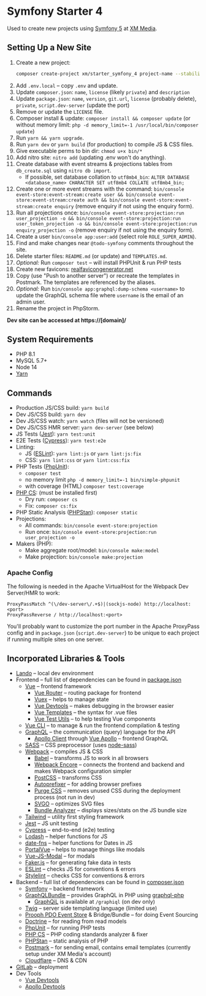 # Symfony Starter 4

Used to create new projects using [Symfony 5](https://symfony.com/) at [XM Media](https://www.xmmedia.com/).

## Setting Up a New Site

1. Create a new project:
    ```sh
    composer create-project xm/starter_symfony_4 project-name --stability=dev --no-install --remove-vcs
    ```
2. Add `.env.local` – copy `.env` and update.
3. Update `composer.json`: `name`, `license` (likely `private`) and `description`
4. Update `package.json`: `name`, `version`, `git.url`, `license` (probably delete), `private`, `script.dev-server` (update the port)
5. Remove or update the `LICENSE` file.
6. Composer install & update: `composer install && composer update` (or without memory limit: `php -d memory_limit=-1 /usr/local/bin/composer update`)
7. Run `yarn && yarn upgrade`.
8. Run `yarn dev` or `yarn build` (for production) to compile JS & CSS files.
9. Give executable perms to bin dir: `chmod u+x bin/*`
10. Add nitro site: `nitro add` (updating .env won't do anything).
11. Create database with event streams & projections tables from `db_create.sql` using `nitro db import`. 
    - If possible, set database collation to `utf8mb4_bin`: `ALTER DATABASE <database_name> CHARACTER SET utf8mb4 COLLATE utf8mb4_bin;`
12. Create one or more event streams with the command: `bin/console event-store:event-stream:create user && bin/console event-store:event-stream:create auth && bin/console event-store:event-stream:create enquiry` (remove enquiry if not using the enquiry form).
13. Run all projections once: `bin/console event-store:projection:run user_projection -o && bin/console event-store:projection:run user_token_projection -o && bin/console event-store:projection:run enquiry_projection -o` (remove enquiry if not using the enquiry form).
14. Create a user `bin/console app:user:add` (select role `ROLE_SUPER_ADMIN`).
15. Find and make changes near `@todo-symfony` comments throughout the site.
16. Delete starter files: `README.md` (or update) and `TEMPLATES.md`.
17. *Optional:* Run `composer test` – will install PHPUnit & run PHP tests
18. Create new favicons: [realfavicongenerator.net](https://realfavicongenerator.net)
19. Copy (use "Push to another server") or recreate the templates in Postmark. The templates are referenced by the aliases.
20. *Optional:* Run `bin/console app:graphql:dump-schema <username>` to update the GraphQL schema file where `username` is the email of an admin user.
21. Rename the project in PhpStorm.

**Dev site can be accessed at https://[domain]/**

## System Requirements

  - PHP 8.1
  - MySQL 5.7+
  - Node 14
  - [Yarn](https://yarnpkg.com/en/docs/install)

## Commands

  - Production JS/CSS build: `yarn build`
  - Dev JS/CSS build: `yarn dev`
  - Dev JS/CSS watch: `yarn watch` (files will not be versioned)
  - Dev JS/CSS HMR server: `yarn dev-server` (see below)
  - JS Tests ([Jest](https://jestjs.io/)): `yarn test:unit`
  - E2E Tests ([Cypress](https://www.cypress.io/)): `yarn test:e2e`
  - Linting:
    - JS ([ESLint](https://eslint.org/)): `yarn lint:js` or `yarn lint:js:fix`
    - CSS: `yarn lint:css` or `yarn lint:css:fix`
  - PHP Tests ([PhpUnit](https://phpunit.de/)): 
    - `composer test`
    - no memory limit `php -d memory_limit=-1 bin/simple-phpunit`
    - with coverage (HTML) `composer test:coverage`
  - [PHP CS](https://cs.sensiolabs.org/): (must be installed first)
    - Dry run: `composer cs`
    - Fix: `composer cs:fix`
  - PHP Static Analysis ([PHPStan](https://github.com/phpstan/phpstan)): `composer static`
  - Projections:
    - All commands: `bin/console event-store:projection`
    - Run once: `bin/console event-store:projection:run user_projection -o`
  - Makers (PHP):
    - Make aggregate root/model: `bin/console make:model`
    - Make projection: `bin/console make:projection`

### Apache Config

The following is needed in the Apache VirtualHost for the Webpack Dev Server/HMR to work:

```
ProxyPassMatch ^(\/dev-server\/.+$)|(sockjs-node) http://localhost:<port>
ProxyPassReverse / http://localhost:<port>
```

You'll probably want to customize the port number in the Apache ProxyPass config
and in `package.json` (`script.dev-server`) to be unique to each project if
running multiple sites on one server.

## Incorporated Libraries & Tools

  - [Lando](https://lando.dev/) – local dev environment
  - Frontend – full list of dependencies can be found in [package.json](https://github.com/xmmedia/starter_symfony_4/blob/master/package.json)
    - [Vue](https://vuejs.org/) – frontend framework
      - [Vue Router](https://router.vuejs.org/) – routing package for frontend
      - [Vuex](https://vuex.vuejs.org/) – helps to manage state
      - [Vue Devtools](https://github.com/vuejs/vue-devtools) – makes debugging in the browser easier
      - [Vue Templates](https://vuejs.org/v2/guide/syntax.html) – the syntax for .vue files
      - [Vue Test Utils](https://vue-test-utils.vuejs.org/) – to help testing Vue components
    - [Vue CLI](https://cli.vuejs.org/) – to manage & run the frontend compilation & testing
    - [GraphQL](https://graphql.org/) – the communication (query) language for the API
      - [Apollo Client](https://www.apollographql.com/docs/react/) through [Vue Apollo](https://vue-apollo.netlify.com) – frontend GraphQL 
    - [SASS](https://sass-lang.com/) – CSS preprocessor (uses [node-sass](https://www.npmjs.com/package/node-sass))
    - [Webpack](https://webpack.js.org/) – compiles JS & CSS
      - [Babel](https://babeljs.io/) – transforms JS to work in all browsers
      - [Webpack Encore](https://symfony.com/doc/current/frontend.html) – connects the frontend and backend and makes Webpack configuration simpler
      - [PostCSS](https://github.com/postcss/postcss) – transforms CSS
      - [Autoprefixer](ub.com/postcss/autoprefixer) – for adding browser prefixes
      - [Purge CSS](https://github.com/FullHuman/purgecss) – removes unused CSS during the deployment process (not run in dev)
      - [SVGO](https://github.com/svg/svgo) – optimizes SVG files
      - [Bundle Analyzer](https://github.com/webpack-contrib/webpack-bundle-analyzer) – displays sizes/stats on the JS bundle size
    - [Tailwind](https://tailwindcss.com/docs/what-is-tailwind/) – utility first styling framework
    - [Jest](https://jestjs.io/) – JS unit testing
    - [Cypress](https://www.cypress.io/) – end-to-end (e2e) testing
    - [Lodash](https://lodash.com/) – helper functions for JS
    - [date-fns](https://date-fns.org/) – helper functions for Dates in JS
    - [PortalVue](https://github.com/LinusBorg/portal-vue) – helps to manage things like modals
    - [Vue-JS-Modal](http://vue-js-modal.yev.io/) – for modals 
    - [Faker.js](https://github.com/marak/Faker.js/) – for generating fake data in tests
    - [ESLint](https://eslint.org/) – checks JS for conventions & errors
    - [Stylelint](https://stylelint.io/) – checks CSS for conventions & errors
  - Backend – full list of dependencies can be found in [composer.json](https://github.com/xmmedia/starter_symfony_4/blob/master/composer.json)
    - [Symfony](https://symfony.com/doc/current/index.html#gsc.tab=0) – backend framework
    - [GraphQLBundle](https://github.com/overblog/GraphQLBundle) – provides GraphQL in PHP using [graphql-php](https://github.com/webonyx/graphql-php)
      - [GraphQiL](https://github.com/graphql/graphiql) is available at `/graphiql` (on dev only)
    - [Twig](https://twig.symfony.com/) – server side templating language (limited use)
    - [Prooph PDO Event Store](https://github.com/prooph/pdo-event-store) & Bridge/Bundle – for doing Event Sourcing
    - [Doctrine](https://www.doctrine-project.org/) – for reading from read models
    - [PhpUnit](https://phpunit.de/) – for running PHP tests
    - [PHP CS](https://cs.sensiolabs.org/) – PHP coding standards analyzer & fixer
    - [PHPStan](https://github.com/phpstan/phpstan) – static analysis of PHP
    - [Postmark](https://postmarkapp.com/) – for sending email, contains email templates (currently setup under XM Media's account)
    - [Cloudflare](https://www.cloudflare.com/) – DNS & CDN
  - [GitLab](https://gitlab.com/) – deployment
  - Dev Tools
    - [Vue Devtools](https://github.com/vuejs/vue-devtools)
    - [Apollo Devtools](https://github.com/apollographql/apollo-client-devtools)
